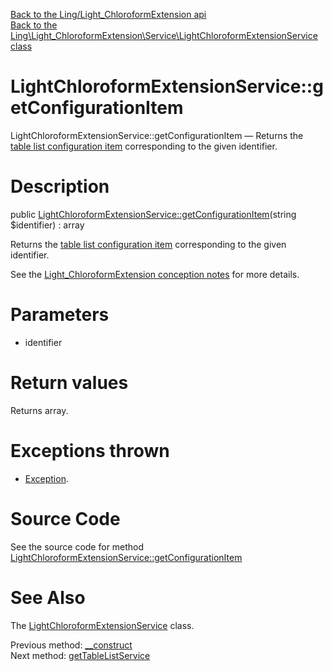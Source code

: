 [Back to the Ling/Light_ChloroformExtension api](https://github.com/lingtalfi/Light_ChloroformExtension/blob/master/doc/api/Ling/Light_ChloroformExtension.md)<br>
[Back to the Ling\Light_ChloroformExtension\Service\LightChloroformExtensionService class](https://github.com/lingtalfi/Light_ChloroformExtension/blob/master/doc/api/Ling/Light_ChloroformExtension/Service/LightChloroformExtensionService.md)


LightChloroformExtensionService::getConfigurationItem
================



LightChloroformExtensionService::getConfigurationItem — Returns the [table list configuration item](https://github.com/lingtalfi/Light_ChloroformExtension/blob/master/doc/pages/conception-notes.md#configuration-item) corresponding to the given identifier.




Description
================


public [LightChloroformExtensionService::getConfigurationItem](https://github.com/lingtalfi/Light_ChloroformExtension/blob/master/doc/api/Ling/Light_ChloroformExtension/Service/LightChloroformExtensionService/getConfigurationItem.md)(string $identifier) : array




Returns the [table list configuration item](https://github.com/lingtalfi/Light_ChloroformExtension/blob/master/doc/pages/conception-notes.md#configuration-item) corresponding to the given identifier.

See the [Light_ChloroformExtension conception notes](https://github.com/lingtalfi/Light_ChloroformExtension/blob/master/doc/pages/conception-notes.md) for more details.




Parameters
================


- identifier

    


Return values
================

Returns array.


Exceptions thrown
================

- [Exception](http://php.net/manual/en/class.exception.php).&nbsp;







Source Code
===========
See the source code for method [LightChloroformExtensionService::getConfigurationItem](https://github.com/lingtalfi/Light_ChloroformExtension/blob/master/Service/LightChloroformExtensionService.php#L43-L51)


See Also
================

The [LightChloroformExtensionService](https://github.com/lingtalfi/Light_ChloroformExtension/blob/master/doc/api/Ling/Light_ChloroformExtension/Service/LightChloroformExtensionService.md) class.

Previous method: [__construct](https://github.com/lingtalfi/Light_ChloroformExtension/blob/master/doc/api/Ling/Light_ChloroformExtension/Service/LightChloroformExtensionService/__construct.md)<br>Next method: [getTableListService](https://github.com/lingtalfi/Light_ChloroformExtension/blob/master/doc/api/Ling/Light_ChloroformExtension/Service/LightChloroformExtensionService/getTableListService.md)<br>

